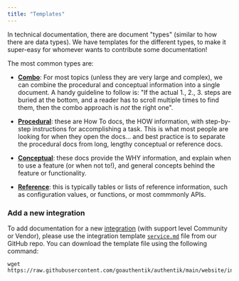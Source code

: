 ```yaml
---
title: "Templates"
---
```


In technical documentation, there are document "types" (similar to how there are data types). We have templates for the different types, to make it super-easy for whomever wants to contribute some documentation!

The most common types are:

-   [**Combo**](./combo.md): For most topics (unless they are very large and complex), we can combine the procedural and conceptual information into a single document. A handy guideline to follow is: "If the actual 1., 2., 3. steps are buried at the bottom, and a reader has to scroll multiple times to find them, then the combo approach is _not_ the right one".

-   [**Procedural**](./procedural.md): these are How To docs, the HOW information, with step-by-step instructions for accomplishing a task. This is what most people are looking for when they open the docs... and best practice is to separate the procedural docs from long, lengthy conceptual or reference docs.

-   [**Conceptual**](./conceptual.md): these docs provide the WHY information, and explain when to use a feature (or when not to!), and general concepts behind the feature or functionality.

-   [**Reference**](./reference.md): this is typically tables or lists of reference information, such as configuration values, or functions, or most commmonly APIs.

### Add a new integration

To add documentation for a new [integration](../../../integrations/) (with support level Community or Vendor), please use the integration template [`service.md`](https://github.com/goauthentik/authentik/blob/main/website/integrations/_template/service.md) file from our GitHub repo. You can download the template file using the following command:

```shell
wget https://raw.githubusercontent.com/goauthentik/authentik/main/website/integrations/_template/service.md
```
